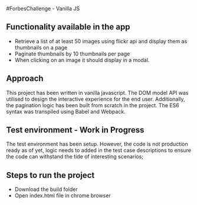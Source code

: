 #ForbesChallenge - Vanilla JS

## Functionality available in the app
- Retrieve a list of at least 50 images using flickr api and display them as thumbnails on a page
- Paginate thumbnails by 10 thumbnails per page
- When clicking on an image it should display in a modal.

## Approach
This project has been written in vanilla javascript. The DOM model API  was utilised to design the interactive experience for the end user. Additionally, the pagination logic has been built from scratch in the project. The ES6 syntax was transpiled using Babel and Webpack.

## Test environment - Work in Progress
The test environment has been setup. However, the code is not production ready as of yet, logic needs to added in the test case descriptions to ensure the code can withstand the tide of interesting scenarios;

## Steps to run the project
- Download the build folder
- Open index.html file in chrome browser

